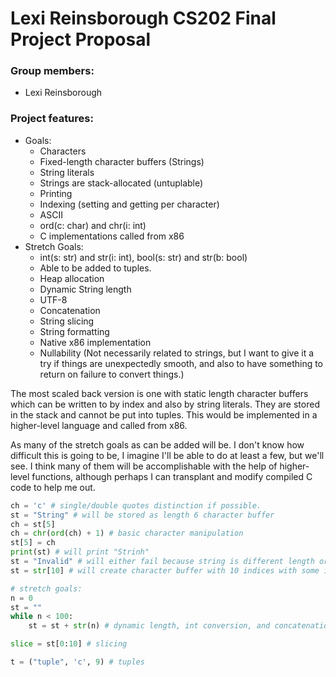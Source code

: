 # Lexi Reinsborough CS202 Final Project Proposal

### Group members:
 - Lexi Reinsborough

### Project features:
  - Goals:
    - Characters 
    - Fixed-length character buffers (Strings)
    - String literals
    - Strings are stack-allocated (untuplable)
    - Printing
    - Indexing (setting and getting per character)
    - ASCII
    - ord(c: char) and chr(i: int)
    - C implementations called from x86
  - Stretch Goals:
    - int(s: str) and str(i: int), bool(s: str) and str(b: bool)
    - Able to be added to tuples.
    - Heap allocation
    - Dynamic String length
    - UTF-8
    - Concatenation
    - String slicing
    - String formatting
    - Native x86 implementation
    - Nullability (Not necessarily related to strings, but I want to give it a try if things are unexpectedly smooth, and also to have something to return on failure to convert things.)

The most scaled back version is one with static length character buffers which can be written to by index and also by string literals. They are stored in the stack and cannot be put into tuples. This would be implemented in a higher-level language and called from x86.

As many of the stretch goals as can be added will be. I don't know how difficult this is going to be, I imagine I'll be able to do at least a few, but we'll see. I think many of them will be accomplishable with the help of higher-level functions, although perhaps I can transplant and modify compiled C code to help me out.

```python
ch = 'c' # single/double quotes distinction if possible.
st = "String" # will be stored as length 6 character buffer
ch = st[5] 
ch = chr(ord(ch) + 1) # basic character manipulation
st[5] = ch
print(st) # will print "Strinh"
st = "Invalid" # will either fail because string is different length or compiler will use longest available and null-terminate.
st = str[10] # will create character buffer with 10 indices with some initialization

# stretch goals:
n = 0
st = ""
while n < 100:
    st = st + str(n) # dynamic length, int conversion, and concatenation

slice = st[0:10] # slicing

t = ("tuple", 'c', 9) # tuples
    

```